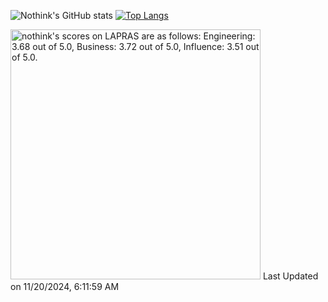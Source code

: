 ![Nothink's GitHub stats](https://github-readme-stats.vercel.app/api?username=nothink&count_private=true&show_icons=true&theme=nord)
[![Top Langs](https://github-readme-stats.vercel.app/api/top-langs/?username=nothink&layout=compact&count_private=true&show_icons=true&theme=nord)](https://github.com/anuraghazra/github-readme-stats)

<!--START_SECTION:lapras-card-->
<p ><a href="https://lapras.com/public/nothink" target="_blank" rel="noopener noreferrer"><img alt="nothink's scores on LAPRAS are as follows: Engineering: 3.68 out of 5.0, Business: 3.72 out of 5.0, Influence: 3.51 out of 5.0." src="https://lapras-card-generator.vercel.app/api/svg?e=3.68&b=3.72&i=3.51&b1=%23020E27&b2=%230E5593&i1=%23030E21&i2=%231688BF&l=en" width="400" ></a>  
Last Updated on 11/20/2024, 6:11:59 AM</p>
<!--END_SECTION:lapras-card-->
